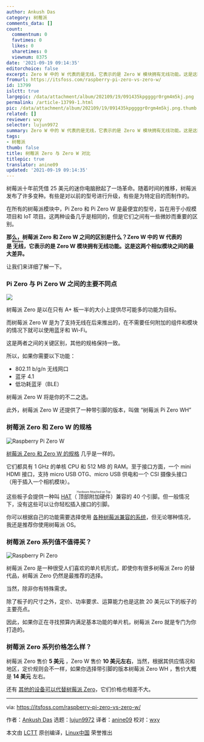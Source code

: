 ```yaml
---
author: Ankush Das
category: 树莓派
comments_data: []
count:
  commentnum: 0
  favtimes: 0
  likes: 0
  sharetimes: 0
  viewnum: 8375
date: '2021-09-19 09:14:35'
editorchoice: false
excerpt: Zero W 中的 W 代表的是无线，它表示的是 Zero W 模块拥有无线功能。这是这两个相似模块之间的最大差异。
fromurl: https://itsfoss.com/raspberry-pi-zero-vs-zero-w/
id: 13799
islctt: true
largepic: /data/attachment/album/202109/19/091435kpggggr0rgm4m5kj.png
permalink: /article-13799-1.html
pic: /data/attachment/album/202109/19/091435kpggggr0rgm4m5kj.png.thumb.jpg
related: []
reviewer: wxy
selector: lujun9972
summary: Zero W 中的 W 代表的是无线，它表示的是 Zero W 模块拥有无线功能。这是这两个相似模块之间的最大差异。
tags:
- 树莓派
thumb: false
title: 树莓派 Zero 与 Zero W 对比
titlepic: true
translator: anine09
updated: '2021-09-19 09:14:35'
---
```


树莓派十年前凭借 25 美元的迷你电脑掀起了一场革命。随着时间的推移，树莓派发布了许多变种。有些是对以前的型号进行升级，有些是为特定目的而制作的。


在所有的树莓派模块中，Pi Zero 和 Pi Zero W 是最便宜的型号，旨在用于小规模项目和 IoT 项目。这两种设备几乎是相同的，但是它们之间有一些微妙而重要的区别。


**那么，树莓派 Zero 和 Zero W 之间的区别是什么？Zero W 中的 W 代表的是<ruby> 无线 <rt>  Wireless </rt></ruby>，它表示的是 Zero W 模块拥有无线功能。这是这两个相似模块之间的最大差异。**


让我们来详细了解一下。


### Pi Zero 与 Pi Zero W 之间的主要不同点


![](/data/attachment/album/202109/19/091435kpggggr0rgm4m5kj.png)


树莓派 Zero 是以在只有 A+ 板一半的大小上提供尽可能多的功能为目标。


而树莓派 Zero W 是为了支持无线在后来推出的，在不需要任何附加的组件和模块的情况下就可以使用蓝牙和 Wi-Fi。


这是两者之间的关键区别，其他的规格保持一致。


所以，如果你需要以下功能：


* 802.11 b/g/n 无线网口
* 蓝牙 4.1
* 低功耗蓝牙（BLE）


树莓派 Zero W 将是你的不二之选。


此外，树莓派 Zero W 还提供了一种带引脚的版本，叫做 “树莓派 Pi Zero WH”


### 树莓派 Zero 和 Zero W 的规格


![Raspberry Pi Zero W](/data/attachment/album/202109/19/091435v663bmb4p6pmu167.png)


[树莓派 Zero 和 Zero W 的规格](https://itsfoss.com/raspberry-pi-zero-w/) 几乎是一样的。


它们都具有 1 GHz 的单核 CPU 和 512 MB 的 RAM。至于接口方面，一个 mini HDMI 接口，支持 micro USB OTG、micro USB 供电和一个 CSI 摄像头接口（用于插入一个相机模块）。


这些板子会提供一种叫 [HAT](https://github.com/raspberrypi/hats)（<ruby> 顶部附加硬件 <rt>  Hardware Attached on Top </rt></ruby>）兼容的 40 个引脚。但一般情况下，没有这些可以让你轻松插入接口的引脚。


你可以根据自己的功能需要选择使用 [各种树莓派兼容的系统](https://itsfoss.com/raspberry-pi-os/)，但无论哪种情况，我还是推荐你使用树莓派 OS。


### 树莓派 Zero 系列值不值得买？


![Raspberry Pi Zero](/data/attachment/album/202109/19/091436a7w25077b2207571.png)


树莓派 Zero 是一种很受人们喜欢的单片机形式，即使你有很多树莓派 Zero 的替代品，树莓派 Zero 仍然是最推荐的选择。


当然，除非你有特殊需求。


除了板子的尺寸之外，定价、功率要求、运算能力也是这款 20 美元以下的板子的主要亮点。


因此，如果你正在寻找预算内满足基本功能的单片机，树莓派 Zero 就是专门为你打造的。


### 树莓派 Zero 系列价格怎么样？


树莓派 Zero 售价 **5 美元** ，Zero W 售价 **10 美元左右**，当然，根据其供应情况和地区，定价规则会不一样，如果你选择带引脚的版本树莓派 Zero WH ，售价大概是 **14 美元** 左右。


还有 [其他的设备可以代替树莓派 Zero](https://itsfoss.com/raspberry-pi-zero-alternatives/)，它们价格也相差不大。




---


via: <https://itsfoss.com/raspberry-pi-zero-vs-zero-w/>


作者：[Ankush Das](https://itsfoss.com/author/ankush/) 选题：[lujun9972](https://github.com/lujun9972) 译者：[anine09](https://github.com/anine09) 校对：[wxy](https://github.com/wxy)


本文由 [LCTT](https://github.com/LCTT/TranslateProject) 原创编译，[Linux中国](https://linux.cn/) 荣誉推出